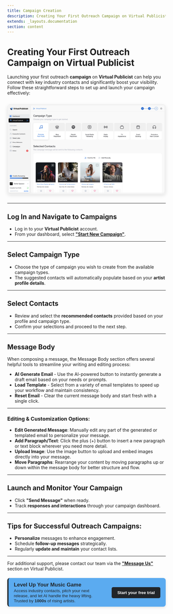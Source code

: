 ```yaml
---
title: Campaign Creation 
description: Creating Your First Outreach Campaign on Virtual Publicist
extends: _layouts.documentation
section: content
---
```

# Creating Your First Outreach Campaign on Virtual Publicist

Launching your first outreach **campaign** on **Virtual Publicist** can help you connect with key industry contacts and significantly boost your visibility. Follow these straightforward steps to set up and launch your campaign effectively:

<div style="max-width: 1000px; margin: 2em auto; border-radius: 8px; overflow: hidden; box-shadow: 0 4px 12px rgba(0,0,0,0.1);">
  <img src="/assets/images/campaign-creation2.png" alt="Dashboard preview" style="width: 100%; height: 50%; display: block;">
</div>

---

## Log In and Navigate to Campaigns
- Log in to your **Virtual Publicist** account.
- From your dashboard, select **["Start New Campaign"](https://app.virtualpublicist.ai/va)**.

---

## Select Campaign Type
- Choose the type of campaign you wish to create from the available campaign types.
- The suggested contacts will automatically populate based on your **artist profile details**.

---

## Select Contacts
- Review and select the **recommended contacts** provided based on your profile and campaign type.
- Confirm your selections and proceed to the next step.

---

## Message Body

When composing a message, the Message Body section offers several helpful tools to streamline your writing and editing process:

- **AI Generate Email** - Use the AI-powered button to instantly generate a draft email based on your needs or prompts.
- **Load Template** - Select from a variety of email templates to speed up your workflow and maintain consistency.
- **Reset Email** - Clear the current message body and start fresh with a single click.

---


### Editing & Customization Options:
- **Edit Generated Message**: Manually edit any part of the generated or templated email to personalize your message.
- **Add Paragraph/Text**: Click the plus (+) button to insert a new paragraph or text block wherever you need more detail.
- **Upload Image**: Use the image button to upload and embed images directly into your message.
- **Move Paragraphs**: Rearrange your content by moving paragraphs up or down within the message body for better structure and flow.

---

## Launch and Monitor Your Campaign
- Click **"Send Message"** when ready.
- Track **responses and interactions** through your campaign dashboard.

---

## Tips for Successful Outreach Campaigns:
- **Personalize** messages to enhance engagement.
- Schedule **follow-up messages** strategically.
- Regularly **update and maintain** your contact lists.

---

For additional support, please contact our team via the **["Message Us"](https://virtualpublicist.com/contact-us/#)** section on Virtual Publicist.

<div style="background-color: rgb(91, 171, 240); color: rgb(33, 37, 41); border-left: 4px solid rgb(33, 37, 41); border-radius: 8px; padding: 0.8em 1.2em; font-family: Arial, sans-serif; max-width: 1000px; margin: 1.5em auto; box-shadow: 0 3px 10px rgba(0,0,0,0.1); display: flex; align-items: center; justify-content: space-between; gap: 1.5em;">
  <div style="flex: 1;">
    <strong style="font-size: 1.2em;"> Level Up Your Music Game</strong><br>
    <span style="font-size: 0.95em;">
      Access industry contacts, pitch your next release, and let AI handle the heavy lifting.  
      Trusted by <strong> 1000s </strong> of rising artists.
    </span>
  </div>
  <div>
    <a href="https://app.virtualpublicist.ai/login" target="_blank" 
       style="background-color: rgb(33, 37, 41); color: #ffffff; padding: 10px 18px; border-radius: 5px; text-decoration: none; font-weight: bold; font-size: 0.95em;">
      Start your free trial
    </a>
  </div>
</div>